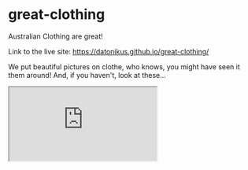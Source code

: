 # great-clothing
Australian Clothing are great! 

Link to the live site: https://datonikus.github.io/great-clothing/

We put beautiful pictures on clothe, who knows, you might have seen it them around! And, if you haven't, look at these...

<iframe src="https://docs.google.com/spreadsheets/d/e/2PACX-1vTAyjPQvjjqsNQ5RCubNygffT-SdARxXo9OHL4f8L2dhKyBi6FZ2myk7fv4NGqpnz5P_Va8jqLZDh1z/pubhtml?gid=105257239&amp;single=true&amp;widget=true&amp;headers=false"></iframe>

